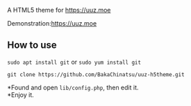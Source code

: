 A HTML5 theme for https://uuz.moe

Demonstration:https://uuz.moe

## How to use
`sudo apt install git` or `sudo yum install git`

`git clone https://github.com/BakaChinatsu/uuz-h5theme.git`

*Found and open `lib/config.php`, then edit it.
<br>
*Enjoy it.
